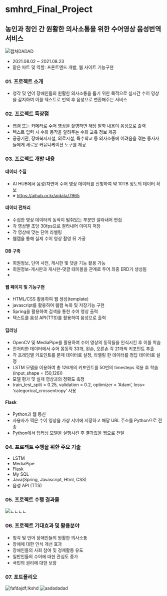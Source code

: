 # smhrd_Final_Project
## 농인과 청인 간 원활한 의사소통을 위한 수어영상 음성번역 서비스
![캡처DADAD](https://user-images.githubusercontent.com/65816974/131450162-bff942ff-dcd6-4997-87ce-7565b86ae0ab.PNG)

- 2021.08.02 ~ 2021.08.23
- 맡은 파트 및 역할: 프론트엔드 개발, 웹 사이트 기능구현 

### 01. 프로젝트 소개
 - 청각 및 언어 장애인들의 원활한 의사소통을 돕기 위한 목적으로 실시간 수어 영상을 감지하여 이를 텍스트로 번역 후 음성으로 변환해주는 서비스

### 02. 프로젝트 특장점
 
- 웹캠 또는 카메라로 수어 영상을 촬영하면 해당 발화 내용이 음성으로 출력
- 텍스트 입력 시 수화 동작을 알려주는 수화 교육 정보 제공
- 공공기관, 장애복지시설, 의료시설, 특수학교 등 의사소통에 어려움을 겪는 종사자들에게 새로운 커뮤니케이션
  도구를 제공

### 03. 프로젝트 개발 내용

#### 데이터 수집
- AI HUB에서 음성/자연어 수어 영상 데이터를 신청하여 약 10TB 정도의 데이터 확보 
- ※ https://aihub.or.kr/aidata/7965

#### 데이터 전처리
-  수집한 영상 데이터의 동작이 멈춰있는 부분만 잘라내어 편집 
-  각 영상별 초당 30fps으로 잘라내어 이미지 저장
-  각 영상에 맞는 단어 라벨링
-  웹캠을 통해 실제 수어 영상 촬영 뒤 가공

#### DB 구축
-  회원정보, 단어 사전, 게시판 및 댓글 기능 활용 가능
-  회원정보-게시판과 게시판-댓글 테이블을 관계로 두어 최종 ERD가 생성됨
- 
#### 웹 페이지 및 기능구현
-  HTML/CSS 활용하여 웹 생성(template)
-  javascript를 활용하여 웸캠 녹화 및 저장기능 구현
-  Spring을 활용하여 검색을 통한 수어 영상 출력
-  텍스트를 음성 API(TTS)를 활용하여 음성으로 출력

#### 딥러닝
- OpenCV 및 MediaPipe를 활용하여 수어 영상의 동작들을 인식시킨 후 이를 학습
- 전처리한 데이터에서 수어 몸동작 33개, 왼손, 오른손 각 21개씩 키포인트 추출
- 각 프레임별 키포인트를 문제 데이터로 설정, 라벨링 한 데이터를 정답 데이터로 설정
- LSTM 모델을 이용하여 총 126개의 키포인트를 50번의 timesteps 적용 후 학습 (input_shape = (50,126))
- 모델 평가 및 실제 영상과의 정확도 측정
- train_test_split = 0.25, validation = 0.2, optimizer = ‘Adam’, loss= ‘categorical_crossentropy’ 사용


#### Flask
-  Python과 웹 통신
-  사용자가 찍은 수어 영상을 가상 서버에 저장하고 해당 URL 주소를 Python으로 전송
-  Python에서 딥러닝 모델을 실행시킨 후 결과값을 웹으로 전달


### 04. 프로젝트 수행을 위한 주요 기술

- LSTM
- MediaPipe
- Flask
- My SQL
- Java(Spring, Javascript, Html, CSS)
- 음성 API (TTS)

### 05. 프로젝트 수행 결과물


![ㄴㄴㄴㄴ](https://user-images.githubusercontent.com/65816974/131450776-e26572f8-d2ad-4c9e-a64a-3cce90baa71a.PNG)


### 06. 프로젝트 기대효과 및 활용분야

- 청각 및 언어 장애인들의 원활한 의사소통
- 장애에 대한 인식 개선 효과
- 장애인들의 사회 참여 및 경제활동 유도
- 일반인들의 수어에 대한 관심도 증가
- 국민의 권리에 대한 보장

### 07. 포트폴리오
![fafdajdf;lkshd](https://user-images.githubusercontent.com/65816974/132091128-4089218b-5373-4b56-abe6-83681fb3ed8e.PNG)
![aadadadad](https://user-images.githubusercontent.com/65816974/132091141-ed454939-88d9-4649-8705-fa05beb52fc3.PNG)

